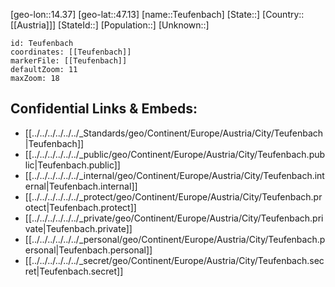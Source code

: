 ﻿---
location: [47.13,14.37]
mapzoom: [7,12] 
mapmarker: city 
type: City
tags:
- geo/City


SpocWebEntityId: 34837
isDeleted: false
confidential: public

---
[geo-lon::14.37]
[geo-lat::47.13]
[name::Teufenbach]
[State::]
[Country::[[Austria]]]
[StateId::]
[Population::]
[Unknown::]


```leaflet
id: Teufenbach
coordinates: [[Teufenbach]]
markerFile: [[Teufenbach]]
defaultZoom: 11 
maxZoom: 18
```


## Confidential Links & Embeds: 
- [[../../../../../../_Standards/geo/Continent/Europe/Austria/City/Teufenbach|Teufenbach]] 
- [[../../../../../../_public/geo/Continent/Europe/Austria/City/Teufenbach.public|Teufenbach.public]] 
- [[../../../../../../_internal/geo/Continent/Europe/Austria/City/Teufenbach.internal|Teufenbach.internal]] 
- [[../../../../../../_protect/geo/Continent/Europe/Austria/City/Teufenbach.protect|Teufenbach.protect]] 
- [[../../../../../../_private/geo/Continent/Europe/Austria/City/Teufenbach.private|Teufenbach.private]] 
- [[../../../../../../_personal/geo/Continent/Europe/Austria/City/Teufenbach.personal|Teufenbach.personal]] 
- [[../../../../../../_secret/geo/Continent/Europe/Austria/City/Teufenbach.secret|Teufenbach.secret]] 
